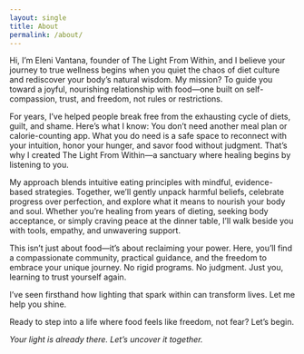 ```yaml
---
layout: single
title: About
permalink: /about/
---
```


Hi, I’m Eleni Vantana, founder of The Light From Within, and I believe your journey to true wellness begins when you quiet the chaos of diet culture and rediscover your body’s natural wisdom. My mission? To guide you toward a joyful, nourishing relationship with food—one built on self-compassion, trust, and freedom, not rules or restrictions.

For years, I’ve helped people break free from the exhausting cycle of diets, guilt, and shame. Here’s what I know: You don’t need another meal plan or calorie-counting app. What you do need is a safe space to reconnect with your intuition, honor your hunger, and savor food without judgment. That’s why I created The Light From Within—a sanctuary where healing begins by listening to you.

My approach blends intuitive eating principles with mindful, evidence-based strategies. Together, we’ll gently unpack harmful beliefs, celebrate progress over perfection, and explore what it means to nourish your body and soul. Whether you’re healing from years of dieting, seeking body acceptance, or simply craving peace at the dinner table, I’ll walk beside you with tools, empathy, and unwavering support.

This isn’t just about food—it’s about reclaiming your power. Here, you’ll find a compassionate community, practical guidance, and the freedom to embrace your unique journey. No rigid programs. No judgment. Just you, learning to trust yourself again.

I’ve seen firsthand how lighting that spark within can transform lives. Let me help you shine.

Ready to step into a life where food feels like freedom, not fear? Let’s begin.

_Your light is already there. Let’s uncover it together._
